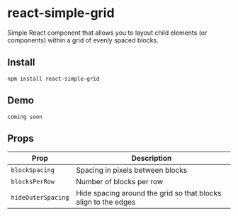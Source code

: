 # react-simple-grid
Simple React component that allows you to layout child elements (or components) within a grid of evenly spaced blocks.

## Install
`npm install react-simple-grid`

## Demo
`coming soon`

## Props

Prop                       |    Description
---------------------------|----------------
`blockSpacing`             | Spacing in pixels between blocks
`blocksPerRow`             | Number of blocks per row
`hideOuterSpacing`         | Hide spacing around the grid so that blocks align to the edges
